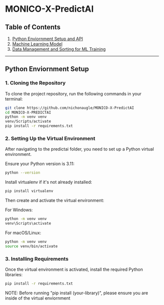 # MONICO-X-PredictAI

## Table of Contents
1. [Python Enviornment Setup and API](#python-enviornment-setup)
2. [Machine Learning Model](#machine-learning-model)
3. [Data Management and Sorting for ML Training](#data-management-and-sorting-for-ml-training)

---

## Python Enviornment Setup

### 1. Cloning the Repository

To clone the project repository, run the following commands in your terminal:

```bash
git clone https://github.com/nichonaugle/MONICO-X-PredictAI
cd MONICO-X-PREDICTAI
python -m venv venv
venv/Scripts/activate
pip install -r requirements.txt
```

### 2. Setting Up the Virtual Environment
After navigating to the predictai folder, you need to set up a Python virtual environment.

Ensure your Python version is 3.11:
```bash
python --version
```

Install virtualenv if it's not already installed:
```bash
pip install virtualenv
```

Then create and activate the virtual environment:

For Windows:
```bash
python -m venv venv
venv\Scripts\activate
```

For macOS/Linux:
```bash
python -m venv venv
source venv/bin/activate
```

### 3. Installing Requirements
Once the virtual environment is activated, install the required Python libraries:
```bash
pip install -r requirements.txt
```

NOTE: Before running "pip install (your-library)", please ensure you are inside of the virtual enviornment